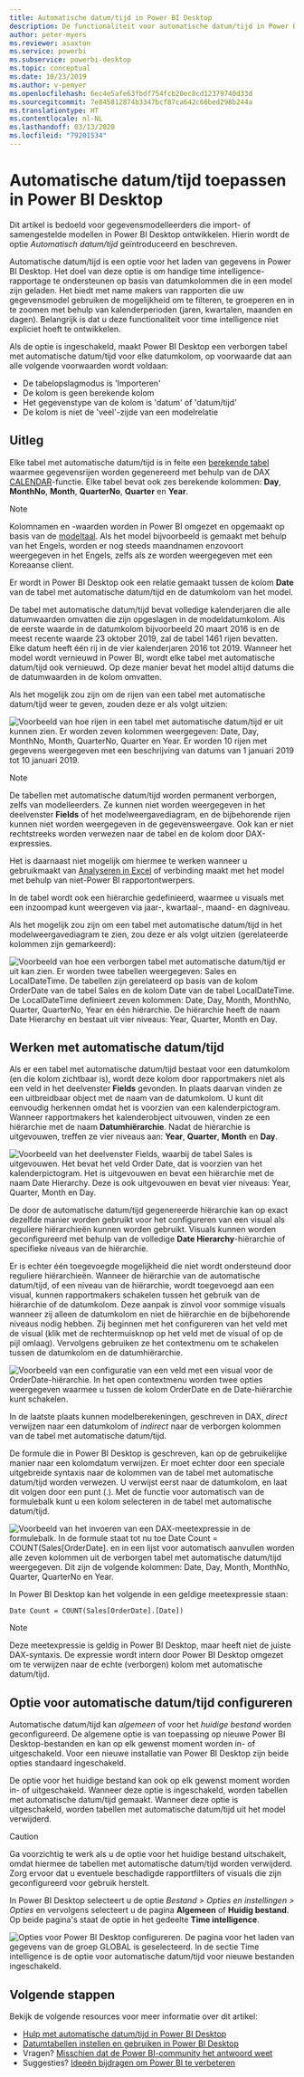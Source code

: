 ```yaml
---
title: Automatische datum/tijd in Power BI Desktop
description: De functionaliteit voor automatische datum/tijd in Power BI Desktop.
author: peter-myers
ms.reviewer: asaxton
ms.service: powerbi
ms.subservice: powerbi-desktop
ms.topic: conceptual
ms.date: 10/23/2019
ms.author: v-pemyer
ms.openlocfilehash: 6ec4e5afe63fbdf754fcb20ec8cd12379740d33d
ms.sourcegitcommit: 7e845812874b3347bcf87ca642c66bed298b244a
ms.translationtype: HT
ms.contentlocale: nl-NL
ms.lasthandoff: 03/13/2020
ms.locfileid: "79201534"
---
```

# <a name="apply-auto-datetime-in-power-bi-desktop"></a>Automatische datum/tijd toepassen in Power BI Desktop

Dit artikel is bedoeld voor gegevensmodelleerders die import- of samengestelde modellen in Power BI Desktop ontwikkelen. Hierin wordt de optie _Automatisch datum/tijd_ geïntroduceerd en beschreven.

Automatische datum/tijd is een optie voor het laden van gegevens in Power BI Desktop. Het doel van deze optie is om handige time intelligence-rapportage te ondersteunen op basis van datumkolommen die in een model zijn geladen. Het biedt met name makers van rapporten die uw gegevensmodel gebruiken de mogelijkheid om te filteren, te groeperen en in te zoomen met behulp van kalenderperioden (jaren, kwartalen, maanden en dagen). Belangrijk is dat u deze functionaliteit voor time intelligence niet expliciet hoeft te ontwikkelen.

Als de optie is ingeschakeld, maakt Power BI Desktop een verborgen tabel met automatische datum/tijd voor elke datumkolom, op voorwaarde dat aan alle volgende voorwaarden wordt voldaan:

- De tabelopslagmodus is 'Importeren'
- De kolom is geen berekende kolom
- Het gegevenstype van de kolom is 'datum' of 'datum/tijd'
- De kolom is niet de 'veel'-zijde van een modelrelatie

## <a name="how-it-works"></a>Uitleg

Elke tabel met automatische datum/tijd is in feite een [berekende tabel](desktop-calculated-tables.md) waarmee gegevensrijen worden gegenereerd met behulp van de DAX [CALENDAR](/dax/calendar-function-dax)-functie. Elke tabel bevat ook zes berekende kolommen: **Day**, **MonthNo**, **Month**, **QuarterNo**, **Quarter** en **Year**.

> [!NOTE]
> Kolomnamen en -waarden worden in Power BI omgezet en opgemaakt op basis van de [modeltaal](supported-languages-countries-regions.md#choose-the-language-for-the-model-in-power-bi-desktop). Als het model bijvoorbeeld is gemaakt met behulp van het Engels, worden er nog steeds maandnamen enzovoort weergegeven in het Engels, zelfs als ze worden weergegeven met een Koreaanse client.

Er wordt in Power BI Desktop ook een relatie gemaakt tussen de kolom **Date** van de tabel met automatische datum/tijd en de datumkolom van het model.

De tabel met automatische datum/tijd bevat volledige kalenderjaren die alle datumwaarden omvatten die zijn opgeslagen in de modeldatumkolom. Als de eerste waarde in de datumkolom bijvoorbeeld 20 maart 2016 is en de meest recente waarde 23 oktober 2019, zal de tabel 1461 rijen bevatten. Elke datum heeft één rij in de vier kalenderjaren 2016 tot 2019. Wanneer het model wordt vernieuwd in Power BI, wordt elke tabel met automatische datum/tijd ook vernieuwd. Op deze manier bevat het model altijd datums die de datumwaarden in de kolom omvatten.

Als het mogelijk zou zijn om de rijen van een tabel met automatische datum/tijd weer te geven, zouden deze er als volgt uitzien:

![Voorbeeld van hoe rijen in een tabel met automatische datum/tijd er uit kunnen zien. Er worden zeven kolommen weergegeven: Date, Day, MonthNo, Month, QuarterNo, Quarter en Year. Er worden 10 rijen met gegevens weergegeven met een beschrijving van datums van 1 januari 2019 tot 10 januari 2019.](media/desktop-auto-date-time/auto-date-time-hidden-table-example-rows.png)

> [!NOTE]
> De tabellen met automatische datum/tijd worden permanent verborgen, zelfs van modelleerders. Ze kunnen niet worden weergegeven in het deelvenster **Fields** of het modelweergavediagram, en de bijbehorende rijen kunnen niet worden weergegeven in de gegevensweergave. Ook kan er niet rechtstreeks worden verwezen naar de tabel en de kolom door DAX-expressies.
>
> Het is daarnaast niet mogelijk om hiermee te werken wanneer u gebruikmaakt van [Analyseren in Excel](service-analyze-in-excel.md) of verbinding maakt met het model met behulp van niet-Power BI rapportontwerpers.

In de tabel wordt ook een hiërarchie gedefinieerd, waarmee u visuals met een inzoompad kunt weergeven via jaar-, kwartaal-, maand- en dagniveau.

Als het mogelijk zou zijn om een tabel met automatische datum/tijd in het modelweergavediagram te zien, zou deze er als volgt uitzien (gerelateerde kolommen zijn gemarkeerd):

![Voorbeeld van hoe een verborgen tabel met automatische datum/tijd er uit kan zien. Er worden twee tabellen weergegeven: Sales en LocalDateTime. De tabellen zijn gerelateerd op basis van de kolom OrderDate van de tabel Sales en de kolom Date van de tabel LocalDateTime. De LocalDateTime definieert zeven kolommen: Date, Day, Month, MonthNo, Quarter, QuarterNo, Year en één hiërarchie. De hiërarchie heeft de naam Date Hierarchy en bestaat uit vier niveaus: Year, Quarter, Month en Day.](media/desktop-auto-date-time/auto-date-time-hidden-table-example-diagram.png)

## <a name="work-with-auto-datetime"></a>Werken met automatische datum/tijd

Als er een tabel met automatische datum/tijd bestaat voor een datumkolom (en die kolom zichtbaar is), wordt deze kolom door rapportmakers niet als een veld in het deelvenster **Fields** gevonden. In plaats daarvan vinden ze een uitbreidbaar object met de naam van de datumkolom. U kunt dit eenvoudig herkennen omdat het is voorzien van een kalenderpictogram. Wanneer rapportmakers het kalenderobject uitvouwen, vinden ze een hiërarchie met de naam **Datumhiërarchie**. Nadat de hiërarchie is uitgevouwen, treffen ze vier niveaus aan: **Year**, **Quarter**, **Month** en **Day**.

![Voorbeeld van het deelvenster Fields, waarbij de tabel Sales is uitgevouwen. Het bevat het veld Order Date, dat is voorzien van het kalenderpictogram. Het is uitgevouwen en bevat een hiërarchie met de naam Date Hierarchy. Deze is ook uitgevouwen en bevat vier niveaus: Year, Quarter, Month en Day.](media/desktop-auto-date-time/auto-date-time-fields-pane-example.png)

De door de automatische datum/tijd gegenereerde hiërarchie kan op exact dezelfde manier worden gebruikt voor het configureren van een visual als reguliere hiërarchieën kunnen worden gebruikt. Visuals kunnen worden geconfigureerd met behulp van de volledige **Date Hierarchy**-hiërarchie of specifieke niveaus van de hiërarchie.

Er is echter één toegevoegde mogelijkheid die niet wordt ondersteund door reguliere hiërarchieën. Wanneer de hiërarchie van de automatische datum/tijd, of een niveau van de hiërarchie, wordt toegevoegd aan een visual, kunnen rapportmakers schakelen tussen het gebruik van de hiërarchie of de datumkolom. Deze aanpak is zinvol voor sommige visuals wanneer zij alleen de datumkolom en niet de hiërarchie en de bijbehorende niveaus nodig hebben. Zij beginnen met het configureren van het veld met de visual (klik met de rechtermuisknop op het veld met de visual of op de pijl omlaag). Vervolgens gebruiken ze het contextmenu om te schakelen tussen de datumkolom en de datumhiërarchie.

![Voorbeeld van een configuratie van een veld met een visual voor de OrderDate-hiërarchie. In het open contextmenu worden twee opties weergegeven waarmee u tussen de kolom OrderDate en de Date-hiërarchie kunt schakelen.](media/desktop-auto-date-time/auto-date-time-configure-visuals-fields.png)

In de laatste plaats kunnen modelberekeningen, geschreven in DAX, _direct_ verwijzen naar een datumkolom of _indirect_ naar de verborgen kolommen van de tabel met automatische datum/tijd.

De formule die in Power BI Desktop is geschreven, kan op de gebruikelijke manier naar een kolomdatum verwijzen. Er moet echter door een speciale uitgebreide syntaxis naar de kolommen van de tabel met automatische datum/tijd worden verwezen. U verwijst eerst naar de datumkolom, en laat dit volgen door een punt (.). Met de functie voor automatisch van de formulebalk kunt u een kolom selecteren in de tabel met automatische datum/tijd.

![Voorbeeld van het invoeren van een DAX-meetexpressie in de formulebalk. In de formule staat tot nu toe Date Count = COUNT(Sales[OrderDate]. en in een lijst voor automatisch aanvullen worden alle zeven kolommen uit de verborgen tabel met automatische datum/tijd weergegeven. Dit zijn de volgende kolommen: Date, Day, Month, MonthNo, Quarter, QuarterNo en Year.](media/desktop-auto-date-time/auto-date-time-dax-auto-complete.png)

In Power BI Desktop kan het volgende in een geldige meetexpressie staan:

```dax
Date Count = COUNT(Sales[OrderDate].[Date])
```

> [!NOTE]
> Deze meetexpressie is geldig in Power BI Desktop, maar heeft niet de juiste DAX-syntaxis. De expressie wordt intern door Power BI Desktop omgezet om te verwijzen naar de echte (verborgen) kolom met automatische datum/tijd.

## <a name="configure-auto-datetime-option"></a>Optie voor automatische datum/tijd configureren

Automatische datum/tijd kan _algemeen_ of voor het _huidige bestand_ worden geconfigureerd. De algemene optie is van toepassing op nieuwe Power BI Desktop-bestanden en kan op elk gewenst moment worden in- of uitgeschakeld. Voor een nieuwe installatie van Power BI Desktop zijn beide opties standaard ingeschakeld.

De optie voor het huidige bestand kan ook op elk gewenst moment worden in- of uitgeschakeld. Wanneer deze optie is ingeschakeld, worden tabellen met automatische datum/tijd gemaakt. Wanneer deze optie is uitgeschakeld, worden tabellen met automatische datum/tijd uit het model verwijderd.

> [!CAUTION]
> Ga voorzichtig te werk als u de optie voor het huidige bestand uitschakelt, omdat hiermee de tabellen met automatische datum/tijd worden verwijderd. Zorg ervoor dat u eventuele beschadigde rapportfilters of visuals die zijn geconfigureerd voor gebruik herstelt.

In Power BI Desktop selecteert u de optie _Bestand > Opties en instellingen > Opties_ en vervolgens selecteert u de pagina **Algemeen** of **Huidig bestand**. Op beide pagina's staat de optie in het gedeelte **Time intelligence**.

![Opties voor Power BI Desktop configureren. De pagina voor het laden van gegevens van de groep GLOBAL is geselecteerd. In de sectie Time intelligence is de optie voor automatische datum/tijd voor nieuwe bestanden ingeschakeld.](media/desktop-auto-date-time/auto-date-time-configure-global-options.png)

## <a name="next-steps"></a>Volgende stappen

Bekijk de volgende resources voor meer informatie over dit artikel:

- [Hulp met automatische datum/tijd in Power BI Desktop](guidance/auto-date-time.md)
- [Datumtabellen instellen en gebruiken in Power BI Desktop](desktop-date-tables.md)
- Vragen? [Misschien dat de Power BI-community het antwoord weet](https://community.powerbi.com/)
- Suggesties? [Ideeën bijdragen om Power BI te verbeteren](https://ideas.powerbi.com/)
